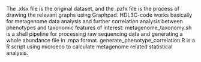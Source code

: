The .xlsx file is the original dataset, and the .pzfx file is the process of drawing the relevant graphs using Graphpad.
HDL3C-code works basically for metagenome data analysis and further correlation analysis between phenotypes and taxonomic features of interest: metagenome_taxonomy.sh is a shell pipeline for processing raw sequencing data and generating a whole abundance file in .mpa format. generate_phenotype_correlation.R is a R script using microeco to calculate metagenome related statistical analysis.
